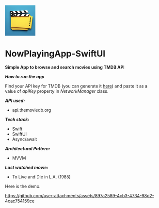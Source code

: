 ![logo](./img/logo_mini.png)
# NowPlayingApp-SwiftUI
**Simple App to browse and search movies using TMDB API**

***How to run the app***

Find your API key for TMDB (you can generate it 
[here](https://developer.themoviedb.org/reference/intro/getting-started)) and paste it as a value of *apiKey* property in *NetworkManager* class.

***API used:***

* api.themoviedb.org

***Tech stack:***

* Swift
* SwiftUI
* Async/await

***Architectural Pattern:***

* MVVM

***Last watched movie:*** 

* To Live and Die in L.A. (1985)

Here is the demo.

https://github.com/user-attachments/assets/897a2589-4cb3-4734-98d2-4cac754159ce

